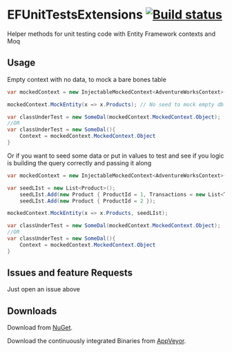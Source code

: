 # EFUnitTestsExtensions [![Build status](https://ci.appveyor.com/api/projects/status/qsvwa43c936vl6pm/branch/master?svg=true)](https://ci.appveyor.com/project/ewassef/efunittestsextensions/branch/master)
Helper methods for unit testing code with Entity Framework contexts and Moq

## Usage

Empty context with no data, to mock a bare bones table


```csharp
var mockedContext = new InjectableMockedContext<AdventureWorksContext>();

mockedContext.MockEntity(x => x.Products); // No seed to mock empty db

var classUnderTest = new SomeDal(mockedContext.MockedContext.Object);
//OR
var classUnderTest = new SomeDal(){
    Context = mockedContext.MockedContext.Object
}

```



Or if you want to seed some data or put in values to test and see if you logic is building the query correctly and passing it along

```csharp
var mockedContext = new InjectableMockedContext<AdventureWorksContext>();

var seedLIst = new List<Product>();
    seedLIst.Add(new Product { ProductId = 1, Transactions = new List<TransactionHistory> { new TransactionHistory { TransactionId = 1 } } });
    seedLIst.Add(new Product { ProductId = 2 });

mockedContext.MockEntity(x => x.Products, seedLIst);

var classUnderTest = new SomeDal(mockedContext.MockedContext.Object);
//OR
var classUnderTest = new SomeDal(){
    Context = mockedContext.MockedContext.Object
}
```


## Issues and feature Requests

Just open an issue above


## Downloads
Download from [NuGet](https://www.nuget.org/packages/EntityFramework.Testing.Helpers/).

Download the continuously integrated Binaries from [AppVeyor](https://ci.appveyor.com/project/ewassef/efunittestsextensions).

